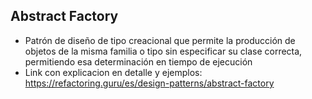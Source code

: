 ## Abstract Factory

* Patrón de diseño de tipo creacional que permite la producción de objetos de la misma familia o tipo sin especificar su clase correcta, permitiendo esa determinación en tiempo de ejecución
* Link con explicacion en detalle y ejemplos: https://refactoring.guru/es/design-patterns/abstract-factory 
